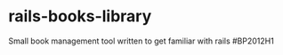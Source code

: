 rails-books-library
===================

Small book management tool written to get familiar with rails #BP2012H1